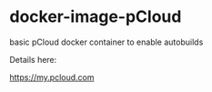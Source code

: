 # docker-image-pCloud
basic pCloud docker container to enable autobuilds

Details here:

https://my.pcloud.com


